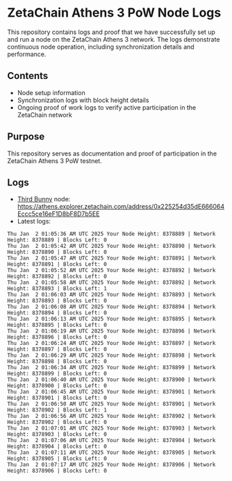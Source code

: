 # ZetaChain Athens 3 PoW Node Logs
This repository contains logs and proof that we have successfully set up and run a node on the ZetaChain Athens 3 network. The logs demonstrate continuous node operation, including synchronization details and performance.

## Contents
- Node setup information
- Synchronization logs with block height details
- Ongoing proof of work logs to verify active participation in the ZetaChain network

## Purpose
This repository serves as documentation and proof of participation in the ZetaChain Athens 3 PoW testnet.

## Logs

- [Third Bunny](https://thirdbunny.xyz/) node: https://athens.explorer.zetachain.com/address/0x225254d35dE666064Eccc5ce16eF1D8bF8D7b5EE
- Latest logs:
```
Thu Jan  2 01:05:36 AM UTC 2025 Your Node Height: 8378889 | Network Height: 8378889 | Blocks Left: 0
Thu Jan  2 01:05:42 AM UTC 2025 Your Node Height: 8378890 | Network Height: 8378890 | Blocks Left: 0
Thu Jan  2 01:05:47 AM UTC 2025 Your Node Height: 8378891 | Network Height: 8378891 | Blocks Left: 0
Thu Jan  2 01:05:52 AM UTC 2025 Your Node Height: 8378892 | Network Height: 8378892 | Blocks Left: 0
Thu Jan  2 01:05:58 AM UTC 2025 Your Node Height: 8378892 | Network Height: 8378893 | Blocks Left: 1
Thu Jan  2 01:06:03 AM UTC 2025 Your Node Height: 8378893 | Network Height: 8378893 | Blocks Left: 0
Thu Jan  2 01:06:08 AM UTC 2025 Your Node Height: 8378894 | Network Height: 8378894 | Blocks Left: 0
Thu Jan  2 01:06:13 AM UTC 2025 Your Node Height: 8378895 | Network Height: 8378895 | Blocks Left: 0
Thu Jan  2 01:06:19 AM UTC 2025 Your Node Height: 8378896 | Network Height: 8378896 | Blocks Left: 0
Thu Jan  2 01:06:24 AM UTC 2025 Your Node Height: 8378897 | Network Height: 8378897 | Blocks Left: 0
Thu Jan  2 01:06:29 AM UTC 2025 Your Node Height: 8378898 | Network Height: 8378898 | Blocks Left: 0
Thu Jan  2 01:06:34 AM UTC 2025 Your Node Height: 8378899 | Network Height: 8378899 | Blocks Left: 0
Thu Jan  2 01:06:40 AM UTC 2025 Your Node Height: 8378900 | Network Height: 8378900 | Blocks Left: 0
Thu Jan  2 01:06:45 AM UTC 2025 Your Node Height: 8378901 | Network Height: 8378901 | Blocks Left: 0
Thu Jan  2 01:06:50 AM UTC 2025 Your Node Height: 8378901 | Network Height: 8378902 | Blocks Left: 1
Thu Jan  2 01:06:56 AM UTC 2025 Your Node Height: 8378902 | Network Height: 8378902 | Blocks Left: 0
Thu Jan  2 01:07:01 AM UTC 2025 Your Node Height: 8378903 | Network Height: 8378903 | Blocks Left: 0
Thu Jan  2 01:07:06 AM UTC 2025 Your Node Height: 8378904 | Network Height: 8378904 | Blocks Left: 0
Thu Jan  2 01:07:11 AM UTC 2025 Your Node Height: 8378905 | Network Height: 8378905 | Blocks Left: 0
Thu Jan  2 01:07:17 AM UTC 2025 Your Node Height: 8378906 | Network Height: 8378906 | Blocks Left: 0
```
